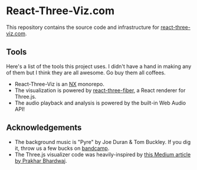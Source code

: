 # React-Three-Viz.com

This repository contains the source code and infrastructure for [react-three-viz.com](https://www.react-three-viz.com).

## Tools

Here's a list of the tools this project uses. I didn't have a hand in making any of them but I think they are all awesome. Go buy them all coffees.

- React-Three-Viz is an [NX](https://nx.dev) monorepo.
- The visualization is powered by [react-three-fiber](https://github.com/pmndrs/react-three-fiber), a React renderer for Three.js.
- The audio playback and analysis is powered by the built-in Web Audio API!

## Acknowledgements

- The background music is "Pyre" by Joe Duran & Tom Buckley. If you dig it, throw us a few bucks on [bandcamp](https://duruckley.bandcamp.com).
- The Three.js visualizer code was heavily-inspired by [this Medium article by Prakhar Bhardwaj](https://medium.com/@mag_ops/music-visualiser-with-three-js-web-audio-api-b30175e7b5ba).
